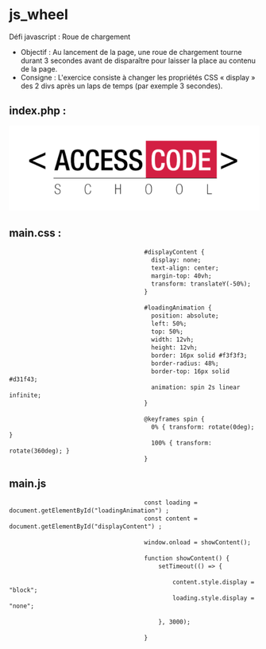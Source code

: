 # js_wheel

Défi javascript : Roue de chargement
- Objectif : Au lancement de la page, une roue de chargement tourne durant 3 secondes avant de disparaître pour laisser la place au contenu de la page. 
- Consigne : L'exercice consiste à changer les propriétés CSS « display » des 2 divs après un laps de temps (par exemple 3 secondes).

## index.php :
<!DOCTYPE html>
<html lang="en" dir="ltr">
  <head>
    <meta charset="utf-8">
    <meta name="viewport" content="width=device-width, initial-scale=1.0">
    <title>Loading Animation</title>
    <link rel="stylesheet" href="main.css">
  </head>
  <body>
    <div id="loadingAnimation"></div>
    <div id="displayContent">
      <img src="logo_acs.png" alt="logo acs">
    </div>
    <script type="text/javascript" src="main.js"></script>
  </body>
</html>



## main.css : 
                                          #displayContent {
                                            display: none;
                                            text-align: center;
                                            margin-top: 40vh;
                                            transform: translateY(-50%);
                                          }

                                          #loadingAnimation {
                                            position: absolute;
                                            left: 50%;
                                            top: 50%;
                                            width: 12vh;
                                            height: 12vh;
                                            border: 16px solid #f3f3f3;
                                            border-radius: 48%;
                                            border-top: 16px solid #d31f43;
                                            animation: spin 2s linear infinite;
                                          }

                                          @keyframes spin {
                                            0% { transform: rotate(0deg); }
                                            100% { transform: rotate(360deg); }
                                          }
                                          
                                          
 ## main.js
                                          const loading = document.getElementById("loadingAnimation") ;
                                          const content = document.getElementById("displayContent") ;

                                          window.onload = showContent(); 

                                          function showContent() {
                                              setTimeout(() => {

                                                  content.style.display = "block";
                                                  loading.style.display = "none";

                                              }, 3000);

                                          }

  
